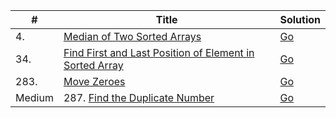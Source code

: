 | #        | Title                        | Solution                           |
| -------- | ---------------------------- | ---------------------------------- |
| 4.       | [Median of Two Sorted Arrays][median-of-two-sorted-arrays]                              | [Go](median_of_two_sorted_arrays.go)    |
| 34.      | [Find First and Last Position of Element in Sorted Array][find-first-and-last-position] | [Go](find_first_and_last_position.go)   |
| 283.     | [Move Zeroes][move-zeroes]                                                              | [Go](move-zeroes.go)                    |
| Medium   | 287. [Find the Duplicate Number][find-the-duplicate-number]                             | [Go](find_the_duplicate_number.go)      |

[median-of-two-sorted-arrays]: https://leetcode.com/problems/median-of-two-sorted-arrays/
[find-first-and-last-position]: https://leetcode.com/problems/find-first-and-last-position-of-element-in-sorted-array/
[move-zeroes]: https://leetcode.com/problems/move-zeroes/
[find-the-duplicate-number]: https://leetcode.com/problems/find-the-duplicate-number/